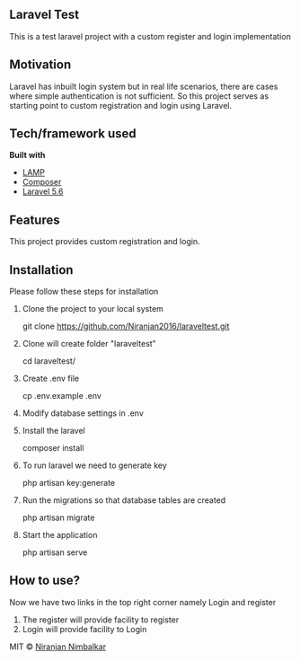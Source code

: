 ## Laravel Test
This is a test laravel project with a custom register and login implementation

## Motivation
Laravel has inbuilt login system but in real life scenarios, there are cases where simple authentication is not sufficient. So this project serves as starting point to custom registration and login using Laravel.

## Tech/framework used
<b>Built with</b>
- [LAMP](https://en.wikipedia.org/wiki/LAMP_(software_bundle))
- [Composer](https://getcomposer.org/)
- [Laravel 5.6](https://laravel.com/)


## Features
This project provides custom registration and login.

## Installation
Please follow these steps for installation
1. Clone the project to your local system

    git clone https://github.com/Niranjan2016/laraveltest.git

2. Clone will create folder "laraveltest"

    cd laraveltest/

3. Create .env file

    cp .env.example .env

4. Modify database settings in .env

5. Install the laravel 

    composer install

6. To run laravel we need to generate key

    php artisan key:generate

7. Run the migrations so that database tables are created

    php artisan migrate

8. Start the application

    php artisan serve

## How to use?
Now we have two links in the top right corner namely Login and register
1. The register will provide facility to register  
2. Login will provide facility to Login  

MIT © [Niranjan Nimbalkar]()
